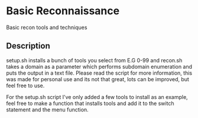 # Basic Reconnaissance
Basic recon tools and techniques

## Description

setup.sh installs a bunch of tools you select from E.G 0-99 and recon.sh takes a domain as a parameter which performs subdomain enumeration and puts the output in a text file. Please read the script for more information, this was made for personal use and its not that great, lots can be improved, but feel free to use.


For the setup.sh script I've only added a few tools to install as an example, feel free to make a function that installs tools and add it to the switch statement and the menu function.
